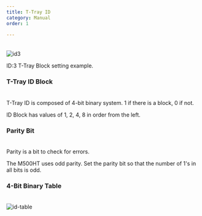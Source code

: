 ```yaml
---
title: T-Tray ID
category: Manual
order: 1

---
```


　  
![id3](https://user-images.githubusercontent.com/85915538/125269656-7dea1300-e33b-11eb-998b-808891be7d8c.png)

ID:3 T-Tray Block setting example.


### **T-Tray ID Block**
　  
T-Tray ID is composed of 4-bit binary system. 1 if there is a block, 0 if not.

ID Block has values of 1, 2, 4, 8 in order from the left.


### **Parity Bit**
　  
Parity is a bit to check for errors.

The M500HT uses odd parity. Set the parity bit so that the number of 1's in all bits is odd.


### **4-Bit Binary Table**
　  
![id-table](https://user-images.githubusercontent.com/85915538/125050261-6826e480-e0d4-11eb-8f9c-1b7dcdac0b10.png)
